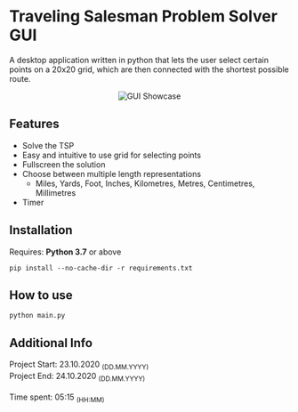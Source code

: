 # Traveling Salesman Problem Solver GUI
A desktop application written in python that lets the user select certain points on a 20x20 grid, which are then connected with the shortest possible route.
<p align="center">
    <img src="https://i.imgur.com/ZSV7Q2E.gif" alt="GUI Showcase"/>
</p>

## Features
* Solve the TSP
* Easy and intuitive to use grid for selecting points
* Fullscreen the solution
* Choose between multiple length representations
    * Miles, Yards, Foot, Inches, Kilometres, Metres, Centimetres, Millimetres
* Timer

## Installation
Requires: **Python 3.7** or above<br>

```pip install --no-cache-dir -r requirements.txt```

## How to use

```python main.py```

## Additional Info
Project Start: 23.10.2020 <sub>(DD.MM.YYYY)</sub><br>
Project End: 24.10.2020 <sub>(DD.MM.YYYY)</sub><br><br>
Time spent: 05:15 <sub>(HH:MM)</sub>
